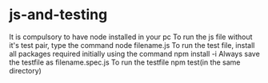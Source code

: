 # js-and-testing
It is compulsory to have node installed in your pc
To run the js file without it's test pair, type the command node filename.js
To run the test file, install all packages required initially using the command npm install -i
Always save the testfile as filename.spec.js
To run the testfile npm test(in the same directory)
